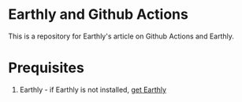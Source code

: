 
# Earthly and Github Actions

This is a repository for Earthly's article on Github Actions and Earthly.

# Prequisites

1. Earthly - if Earthly is not installed, [get Earthly](https://earthly.dev/get-earthly) 


